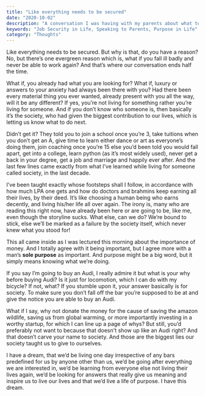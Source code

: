 ```yaml
---
title: "Like everything needs to be secured"
date: "2020-10-02"
description: "A conversation I was having with my parents about what to do in life and thinking about it in retrospection"
keywords: "Job Security in Life, Speaking to Parents, Purpose in Life"
category: "Thoughts"
---
```


Like everything needs to be secured. But why is that, do you have a reason? No, but there’s one evergreen reason which is, what if you fall ill badly and never be able to work again? And that’s where our conversation ends half the time.

What if, you already had what you are looking for? What if, luxury or answers to your anxiety had always been there with you? Had there been every material thing you ever wanted, already present with you all the way, will it be any different? If yes, you’re not living for something rather you’re living for someone. And if you don’t know who someone is, then basically it’s the society, who had given the biggest contribution to our lives, which is letting us know what to do next.

Didn’t get it? They told you to join a school once you’re 3, take tuitions when you don’t get an A, give time to learn either dance or art as everyone’s doing them, join coaching once you’re 15 else you’d been told you would fall apart, get into a college, learn python (as it’s most widely used), never get a back in your degree, get a job and marriage and happily ever after. And the last few lines came exactly from what I’ve learned while living for someone called society, in the last decade.

I’ve been taught exactly whose footsteps shall I follow, in accordance with how much LPA one gets and how do doctors and brahmins keep earning all their lives, by their deed. It’s like choosing a human being who earns decently, and living his/her life all over again. The irony is, many who are reading this right now, have already been here or are going to be, like me, even though the storyline sucks. What else, can we do? We’re bound to stick, else we’ll be marked as a failure by the society itself, which never knew what you stood for!

This all came inside as I was lectured this morning about the importance of money. And I totally agree with it being important, but I agree more with a man’s **sole purpose** as important. And purpose might be a big word, but it simply means knowing what we’re doing.

If you say I’m going to buy an Audi, I really admire it but what is your why before buying Audi? Is it just for locomotion, which I can do with my bicycle? If not, what? If you stumble upon it, your answer basically is for society. To make sure you don’t fall off the bar you’re supposed to be at and give the notice you are able to buy an Audi.

What if I say, why not donate the money for the cause of saving the amazon wildlife, saving us from global warming, or more importantly investing in a worthy startup, for which I can line up a page of whys? But still, you’d preferably not want to because that doesn't show up like an Audi right? And that doesn’t carve your name to society. And those are the biggest lies our society taught us to give to ourselves.

I have a dream, that we’d be living one day irrespective of any bars predefined for us by anyone other than us, we’d be going after everything we are interested in, we’d be learning from everyone else not living their lives again, we’d be looking for answers that really give us meaning and inspire us to live our lives and that we’d live a life of purpose. I have this dream.
